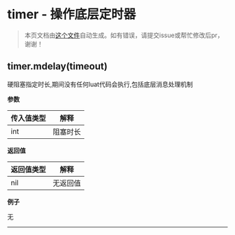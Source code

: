 # timer - 操作底层定时器

> 本页文档由[这个文件](https://gitee.com/openLuat/LuatOS/tree/master/luat/modules/luat_lib_timer.c)自动生成。如有错误，请提交issue或帮忙修改后pr，谢谢！

## timer.mdelay(timeout)

硬阻塞指定时长,期间没有任何luat代码会执行,包括底层消息处理机制

**参数**

|传入值类型|解释|
|-|-|
|int|阻塞时长|

**返回值**

|返回值类型|解释|
|-|-|
|nil|无返回值|

**例子**

无

---

